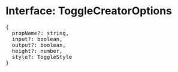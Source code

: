 # Interface: ToggleCreatorOptions

<pre>
{
  propName?: string,
  input?: boolean,
  output?: boolean,
  height?: number,
  style?: <Ref to="./toggle-style">ToggleStyle</Ref>
}
</pre>

<script setup>
import Ref from '../../../../../components/api/Ref.vue';
</script>
